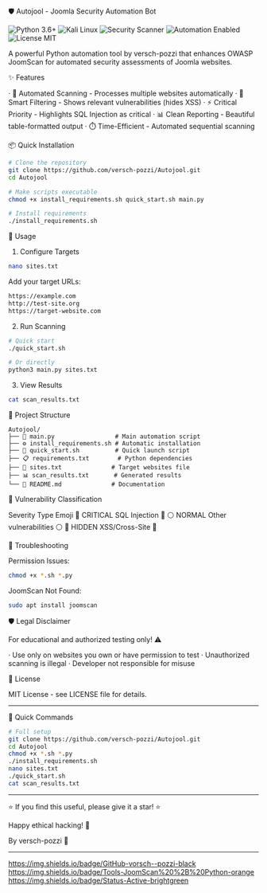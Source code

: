 

🛡️ Autojool - Joomla Security Automation Bot

![Python 3.6+](https://img.shields.io/badge/Python-3.6%2B-blue)
![Kali Linux](https://img.shields.io/badge/Kali-Linux-red)
![Security Scanner](https://img.shields.io/badge/Security-Scanner-green)
![Automation Enabled](https://img.shields.io/badge/Automation-Enabled-success)
![License MIT](https://img.shields.io/badge/License-MIT-yellow)



A powerful Python automation tool by versch-pozzi that enhances OWASP JoomScan for automated security assessments of Joomla websites.

✨ Features

· 🔄 Automated Scanning - Processes multiple websites automatically
· 🎯 Smart Filtering - Shows relevant vulnerabilities (hides XSS)
· ⚡ Critical Priority - Highlights SQL Injection as critical
· 📊 Clean Reporting - Beautiful table-formatted output
· ⏱️ Time-Efficient - Automated sequential scanning

📦 Quick Installation

```bash
# Clone the repository
git clone https://github.com/versch-pozzi/Autojool.git
cd Autojool

# Make scripts executable
chmod +x install_requirements.sh quick_start.sh main.py

# Install requirements
./install_requirements.sh
```

🚀 Usage

1. Configure Targets

```bash
nano sites.txt
```

Add your target URLs:

```txt
https://example.com
http://test-site.org
https://target-website.com
```

2. Run Scanning

```bash
# Quick start
./quick_start.sh

# Or directly
python3 main.py sites.txt
```

3. View Results

```bash
cat scan_results.txt
```

📁 Project Structure

```
Autojool/
├── 📄 main.py                 # Main automation script
├── ⚙️ install_requirements.sh # Automatic installation
├── 🚀 quick_start.sh          # Quick launch script
├── 📋 requirements.txt        # Python dependencies
├── 🎯 sites.txt              # Target websites file
├── 📊 scan_results.txt       # Generated results
└── 📖 README.md              # Documentation
```

🎯 Vulnerability Classification

Severity Type Emoji
🔴 CRITICAL SQL Injection 🔴
⚪ NORMAL Other vulnerabilities ⚪
🚫 HIDDEN XSS/Cross-Site 🚫

🔧 Troubleshooting

Permission Issues:

```bash
chmod +x *.sh *.py
```

JoomScan Not Found:

```bash
sudo apt install joomscan
```

🛡️ Legal Disclaimer

For educational and authorized testing only! ⚠️

· Use only on websites you own or have permission to test
· Unauthorized scanning is illegal
· Developer not responsible for misuse

📄 License

MIT License - see LICENSE file for details.

---

🚀 Quick Commands

```bash
# Full setup
git clone https://github.com/versch-pozzi/Autojool.git
cd Autojool
chmod +x *.sh *.py
./install_requirements.sh
nano sites.txt
./quick_start.sh
cat scan_results.txt
```

---

⭐ If you find this useful, please give it a star! ⭐

Happy ethical hacking! 🚀

By versch-pozzi 🎯

---

https://img.shields.io/badge/GitHub-vorsch--pozzi-black https://img.shields.io/badge/Tools-JoomScan%20%2B%20Python-orange https://img.shields.io/badge/Status-Active-brightgreen
